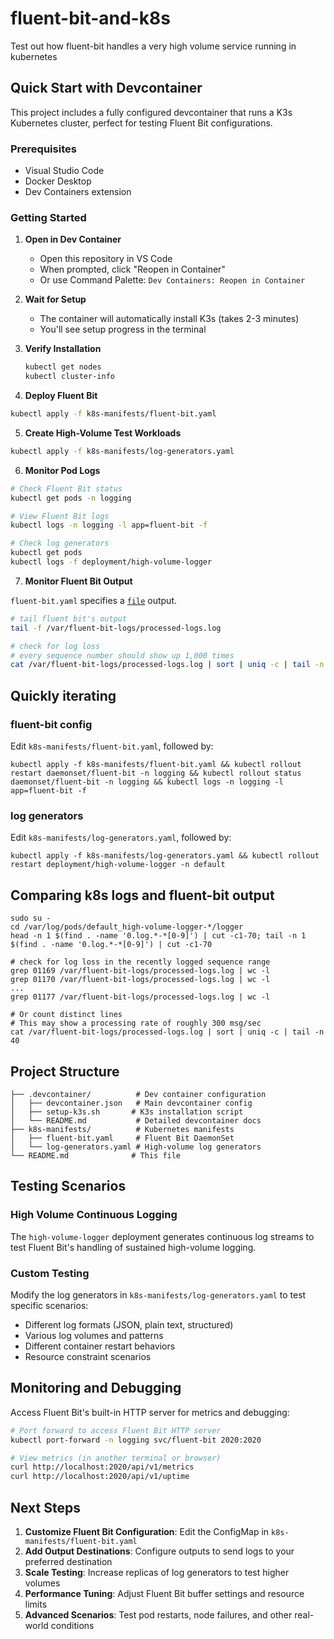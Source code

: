 # fluent-bit-and-k8s
Test out how fluent-bit handles a very high volume service running in kubernetes

## Quick Start with Devcontainer

This project includes a fully configured devcontainer that runs a K3s Kubernetes cluster, perfect for testing Fluent Bit configurations.

### Prerequisites
- Visual Studio Code
- Docker Desktop
- Dev Containers extension

### Getting Started

1. **Open in Dev Container**
   - Open this repository in VS Code
   - When prompted, click "Reopen in Container"
   - Or use Command Palette: `Dev Containers: Reopen in Container`

2. **Wait for Setup**
   - The container will automatically install K3s (takes 2-3 minutes)
   - You'll see setup progress in the terminal

3. **Verify Installation**
   ```bash
   kubectl get nodes
   kubectl cluster-info
   ```

4. **Deploy Fluent Bit**
```bash
kubectl apply -f k8s-manifests/fluent-bit.yaml
```

5. **Create High-Volume Test Workloads**
```bash
kubectl apply -f k8s-manifests/log-generators.yaml
```

6. **Monitor Pod Logs**
```bash
# Check Fluent Bit status
kubectl get pods -n logging

# View Fluent Bit logs
kubectl logs -n logging -l app=fluent-bit -f

# Check log generators
kubectl get pods
kubectl logs -f deployment/high-volume-logger
```

7. **Monitor Fluent Bit Output**

`fluent-bit.yaml` specifies a [`file`](https://docs.fluentbit.io/manual/data-pipeline/outputs/file) output.

```bash
# tail fluent bit's output
tail -f /var/fluent-bit-logs/processed-logs.log

# check for log loss
# every sequence number should show up 1,000 times
cat /var/fluent-bit-logs/processed-logs.log | sort | uniq -c | tail -n 40
```

## Quickly iterating
### fluent-bit config

Edit `k8s-manifests/fluent-bit.yaml`, followed by:

```
kubectl apply -f k8s-manifests/fluent-bit.yaml && kubectl rollout restart daemonset/fluent-bit -n logging && kubectl rollout status daemonset/fluent-bit -n logging && kubectl logs -n logging -l app=fluent-bit -f
```

### log generators

Edit `k8s-manifests/log-generators.yaml`, followed by:

```
kubectl apply -f k8s-manifests/log-generators.yaml && kubectl rollout restart deployment/high-volume-logger -n default
```

## Comparing k8s logs and fluent-bit output

```
sudo su -
cd /var/log/pods/default_high-volume-logger-*/logger
head -n 1 $(find . -name '0.log.*-*[0-9]') | cut -c1-70; tail -n 1 $(find . -name '0.log.*-*[0-9]') | cut -c1-70

# check for log loss in the recently logged sequence range
grep 01169 /var/fluent-bit-logs/processed-logs.log | wc -l
grep 01170 /var/fluent-bit-logs/processed-logs.log | wc -l
...
grep 01177 /var/fluent-bit-logs/processed-logs.log | wc -l

# Or count distinct lines
# This may show a processing rate of roughly 300 msg/sec
cat /var/fluent-bit-logs/processed-logs.log | sort | uniq -c | tail -n 40
```

## Project Structure

```
├── .devcontainer/          # Dev container configuration
│   ├── devcontainer.json   # Main devcontainer config
│   ├── setup-k3s.sh       # K3s installation script
│   └── README.md           # Detailed devcontainer docs
├── k8s-manifests/          # Kubernetes manifests
│   ├── fluent-bit.yaml     # Fluent Bit DaemonSet
│   └── log-generators.yaml # High-volume log generators
└── README.md              # This file
```

## Testing Scenarios

### High Volume Continuous Logging
The `high-volume-logger` deployment generates continuous log streams to test Fluent Bit's handling of sustained high-volume logging.

### Custom Testing
Modify the log generators in `k8s-manifests/log-generators.yaml` to test specific scenarios:
- Different log formats (JSON, plain text, structured)
- Various log volumes and patterns
- Different container restart behaviors
- Resource constraint scenarios

## Monitoring and Debugging

Access Fluent Bit's built-in HTTP server for metrics and debugging:
```bash
# Port forward to access Fluent Bit HTTP server
kubectl port-forward -n logging svc/fluent-bit 2020:2020

# View metrics (in another terminal or browser)
curl http://localhost:2020/api/v1/metrics
curl http://localhost:2020/api/v1/uptime
```

## Next Steps

1. **Customize Fluent Bit Configuration**: Edit the ConfigMap in `k8s-manifests/fluent-bit.yaml`
2. **Add Output Destinations**: Configure outputs to send logs to your preferred destination
3. **Scale Testing**: Increase replicas of log generators to test higher volumes
4. **Performance Tuning**: Adjust Fluent Bit buffer settings and resource limits
5. **Advanced Scenarios**: Test pod restarts, node failures, and other real-world conditions
